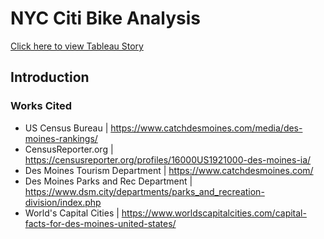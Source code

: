 # NYC Citi Bike Analysis

[Click here to view Tableau Story](https://www.google.com/)

## Introduction



### Works Cited
- US Census Bureau | https://www.catchdesmoines.com/media/des-moines-rankings/
- CensusReporter.org | https://censusreporter.org/profiles/16000US1921000-des-moines-ia/
- Des Moines Tourism Department | https://www.catchdesmoines.com/
- Des Moines Parks and Rec Department | https://www.dsm.city/departments/parks_and_recreation-division/index.php
- World's Capital Cities | https://www.worldscapitalcities.com/capital-facts-for-des-moines-united-states/

